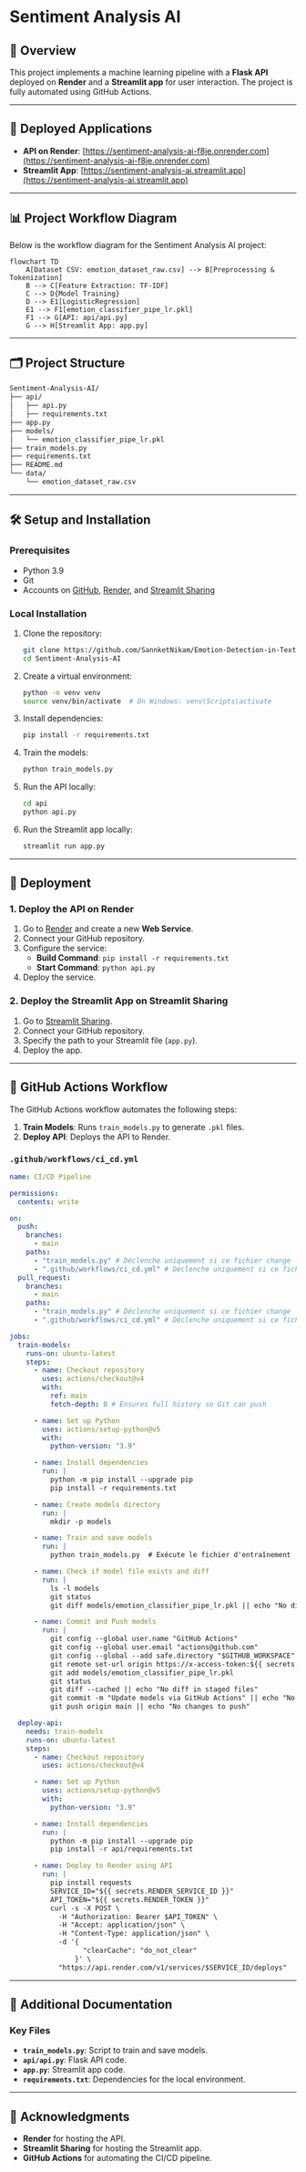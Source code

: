 # Sentiment Analysis AI

## 📝 Overview

This project implements a machine learning pipeline with a **Flask API** deployed on **Render** and a **Streamlit app** for user interaction. The project is fully automated using GitHub Actions.

---

## 🚀 Deployed Applications

- **API on Render**: [https://sentiment-analysis-ai-f8je.onrender.com](https://sentiment-analysis-ai-f8je.onrender.com)
- **Streamlit App**: [https://sentiment-analysis-ai.streamlit.app](https://sentiment-analysis-ai.streamlit.app)

---

## 📊 Project Workflow Diagram

Below is the workflow diagram for the Sentiment Analysis AI project:

```mermaid
flowchart TD
    A[Dataset CSV: emotion_dataset_raw.csv] --> B[Preprocessing & Tokenization]
    B --> C[Feature Extraction: TF-IDF]
    C --> D{Model Training}
    D --> E1[LogisticRegression]
    E1 --> F1[emotion_classifier_pipe_lr.pkl]
    F1 --> G[API: api/api.py]
    G --> H[Streamlit App: app.py]
```

---

## 🗂 Project Structure

```file.txt
Sentiment-Analysis-AI/
├── api/
│   ├── api.py
│   ├── requirements.txt
├── app.py
├── models/
│   └── emotion_classifier_pipe_lr.pkl
├── train_models.py
├── requirements.txt
├── README.md
└── data/
    └── emotion_dataset_raw.csv
```

---

## 🛠 Setup and Installation

### Prerequisites

- Python 3.9
- Git
- Accounts on [GitHub](https://github.com), [Render](https://render.com), and [Streamlit Sharing](https://share.streamlit.io)

### Local Installation

1. Clone the repository:

   ```bash
   git clone https://github.com/SannketNikam/Emotion-Detection-in-Text.git
   cd Sentiment-Analysis-AI
   ```

2. Create a virtual environment:

   ```bash
   python -m venv venv
   source venv/bin/activate  # On Windows: venv\Scripts\activate
   ```

3. Install dependencies:

   ```bash
   pip install -r requirements.txt
   ```

4. Train the models:

   ```bash
   python train_models.py
   ```

5. Run the API locally:

   ```bash
   cd api
   python api.py
   ```

6. Run the Streamlit app locally:

   ```bash
   streamlit run app.py
   ```

---

## 🚀 Deployment

### 1. Deploy the API on Render

1. Go to [Render](https://render.com/) and create a new **Web Service**.
2. Connect your GitHub repository.
3. Configure the service:
   - **Build Command**: `pip install -r requirements.txt`
   - **Start Command**: `python api.py`
4. Deploy the service.

### 2. Deploy the Streamlit App on Streamlit Sharing

1. Go to [Streamlit Sharing](https://share.streamlit.io/).
2. Connect your GitHub repository.
3. Specify the path to your Streamlit file (`app.py`).
4. Deploy the app.

---

## 🤖 GitHub Actions Workflow

The GitHub Actions workflow automates the following steps:

1. **Train Models**: Runs `train_models.py` to generate `.pkl` files.
2. **Deploy API**: Deploys the API to Render.

### `.github/workflows/ci_cd.yml`

```yaml
name: CI/CD Pipeline

permissions:
  contents: write

on:
  push:
    branches:
      - main
    paths:
      - "train_models.py" # Déclenche uniquement si ce fichier change
      - ".github/workflows/ci_cd.yml" # Déclenche uniquement si ce fichier change
  pull_request:
    branches:
      - main
    paths:
      - "train_models.py" # Déclenche uniquement si ce fichier change
      - ".github/workflows/ci_cd.yml" # Déclenche uniquement si ce fichier change

jobs:
  train-models:
    runs-on: ubuntu-latest
    steps:
      - name: Checkout repository
        uses: actions/checkout@v4
        with:
          ref: main
          fetch-depth: 0 # Ensures full history so Git can push

      - name: Set up Python
        uses: actions/setup-python@v5
        with:
          python-version: "3.9"

      - name: Install dependencies
        run: |
          python -m pip install --upgrade pip
          pip install -r requirements.txt

      - name: Create models directory
        run: |
          mkdir -p models

      - name: Train and save models
        run: |
          python train_models.py  # Exécute le fichier d'entraînement

      - name: Check if model file exists and diff
        run: |
          ls -l models
          git status
          git diff models/emotion_classifier_pipe_lr.pkl || echo "No diff"

      - name: Commit and Push models
        run: |
          git config --global user.name "GitHub Actions"
          git config --global user.email "actions@github.com"
          git config --global --add safe.directory "$GITHUB_WORKSPACE"
          git remote set-url origin https://x-access-token:${{ secrets.GITHUB_TOKEN }}@github.com/${{ github.repository }}.git
          git add models/emotion_classifier_pipe_lr.pkl
          git status
          git diff --cached || echo "No diff in staged files"
          git commit -m "Update models via GitHub Actions" || echo "No changes to commit"
          git push origin main || echo "No changes to push"

  deploy-api:
    needs: train-models
    runs-on: ubuntu-latest
    steps:
      - name: Checkout repository
        uses: actions/checkout@v4

      - name: Set up Python
        uses: actions/setup-python@v5
        with:
          python-version: "3.9"

      - name: Install dependencies
        run: |
          python -m pip install --upgrade pip
          pip install -r api/requirements.txt

      - name: Deploy to Render using API
        run: |
          pip install requests
          SERVICE_ID="${{ secrets.RENDER_SERVICE_ID }}"
          API_TOKEN="${{ secrets.RENDER_TOKEN }}"
          curl -s -X POST \
            -H "Authorization: Bearer $API_TOKEN" \
            -H "Accept: application/json" \
            -H "Content-Type: application/json" \
            -d '{
                  "clearCache": "do_not_clear"
                }' \
            "https://api.render.com/v1/services/$SERVICE_ID/deploys"
```

---

## 📄 Additional Documentation

### Key Files

- **`train_models.py`**: Script to train and save models.
- **`api/api.py`**: Flask API code.
- **`app.py`**: Streamlit app code.
- **`requirements.txt`**: Dependencies for the local environment.

---

## 🙏 Acknowledgments

- **Render** for hosting the API.
- **Streamlit Sharing** for hosting the Streamlit app.
- **GitHub Actions** for automating the CI/CD pipeline.

